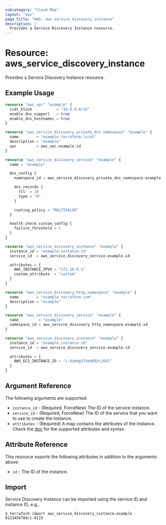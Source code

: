 ```yaml
---
subcategory: "Cloud Map"
layout: "aws"
page_title: "AWS: aws_service_discovery_instance"
description: |-
  Provides a Service Discovery Instance resource.
---
```


# Resource: aws_service_discovery_instance

Provides a Service Discovery Instance resource.

## Example Usage

```terraform
resource "aws_vpc" "example" {
  cidr_block           = "10.0.0.0/16"
  enable_dns_support   = true
  enable_dns_hostnames = true
}

resource "aws_service_discovery_private_dns_namespace" "example" {
  name        = "example.terraform.local"
  description = "example"
  vpc         = aws_vpc.example.id
}

resource "aws_service_discovery_service" "example" {
  name = "example"

  dns_config {
    namespace_id = aws_service_discovery_private_dns_namespace.example.id

    dns_records {
      ttl  = 10
      type = "A"
    }

    routing_policy = "MULTIVALUE"
  }

  health_check_custom_config {
    failure_threshold = 1
  }
}

resource "aws_service_discovery_instance" "example" {
  instance_id = "example-instance-id"
  service_id  = aws_service_discovery_service.example.id

  attributes = {
    AWS_INSTANCE_IPV4 = "172.18.0.1"
    custom_attribute  = "custom"
  }
}
```

```terraform
resource "aws_service_discovery_http_namespace" "example" {
  name        = "example.terraform.com"
  description = "example"
}

resource "aws_service_discovery_service" "example" {
  name         = "example"
  namespace_id = aws_service_discovery_http_namespace.example.id
}

resource "aws_service_discovery_instance" "example" {
  instance_id = "example-instance-id"
  service_id  = aws_service_discovery_service.example.id

  attributes = {
    AWS_EC2_INSTANCE_ID = "i-0abdg374kd892cj6dl"
  }
}
```

## Argument Reference

The following arguments are supported:

* `instance_id` - (Required, ForceNew) The ID of the service instance.
* `service_id` - (Required, ForceNew) The ID of the service that you want to use to create the instance.
* `attributes` - (Required) A map contains the attributes of the instance. Check the [doc](https://docs.aws.amazon.com/cloud-map/latest/api/API_RegisterInstance.html#API_RegisterInstance_RequestSyntax) for the supported attributes and syntax.

## Attribute Reference

This resource exports the following attributes in addition to the arguments above:

* `id` - The ID of the instance.

## Import

Service Discovery Instance can be imported using the service ID and instance ID, e.g.,

```
$ terraform import aws_service_discovery_instance.example 0123456789/i-0123
```
